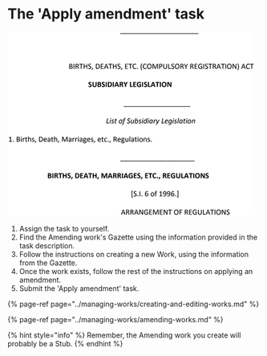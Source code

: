 # The 'Apply amendment' task

![](../.gitbook/assets/image%20%2824%29.png)

1. Assign the task to yourself.
2. Find the Amending work's Gazette using the information provided in the task description.
3. Follow the instructions on creating a new Work, using the information from the Gazette.
4. Once the work exists, follow the rest of the instructions on applying an amendment.
5. Submit the 'Apply amendment' task.

{% page-ref page="../managing-works/creating-and-editing-works.md" %}

{% page-ref page="../managing-works/amending-works.md" %}

{% hint style="info" %}
Remember, the Amending work you create will probably be a Stub.
{% endhint %}

